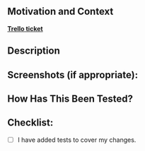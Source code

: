 ## Motivation and Context

<!--- Why is this change required? What problem does it solve? -->
<!--- Add here link to Jira, but let this not be the only content in this section -->

**[Trello ticket]()**

## Description

<!--- Describe what you have done and why have you done it this way -->

## Screenshots (if appropriate):

## How Has This Been Tested?

<!--- Please describe in detail how you tested your changes. -->
<!--- Include details of your testing environment, and the tests you ran to -->
<!--- see how your change affects other areas of the code, etc. -->
<!--- Manually and by unit test  -->

## Checklist:

<!--- Go over all the following points, and put an `x` in all the boxes that apply. -->
<!--- If you're unsure about any of these, don't hesitate to ask. We're here to help! -->

- [ ] I have added tests to cover my changes.

